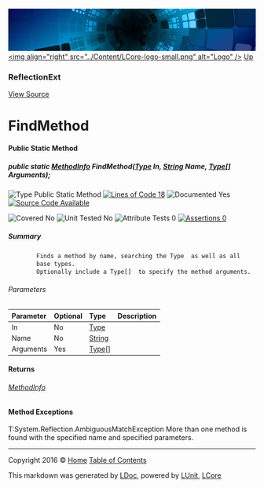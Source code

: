 ![](../Content/LCore-banner-small.png "")
[&lt;img align=&quot;right&quot; src=&quot;../Content/LCore-logo-small.png&quot; alt=&quot;Logo&quot; /&gt;](../../README.md)
[Up](ReflectionExt.md)

### ReflectionExt
[View Source](../Extensions/Reference%20Types/ReflectionExt.cs)

# FindMethod

#### Public Static Method

##### public static <a href="https://msdn.microsoft.com/en-us/library/system.reflection.methodinfo.aspx" alt="">MethodInfo</a> FindMethod(<a href="https://msdn.microsoft.com/en-us/library/system.type.aspx" alt="">Type</a> In, <a href="https://msdn.microsoft.com/en-us/library/system.string.aspx" alt="">String</a> Name, <a href="https://msdn.microsoft.com/en-us/library/system.type.aspx" alt="">Type</a>[] Arguments);

![Type Public Static Method](http://b.repl.ca/v1/Type-Public%20Static%20Method-blue.png "") [![Lines of Code 18](http://b.repl.ca/v1/Lines%20of%20Code-18-blue.png "")](../Extensions/Reference%20Types/ReflectionExt.cs#L88)    ![Documented Yes](http://b.repl.ca/v1/Documented-Yes-brightgreen.png "") [![Source Code Available](http://b.repl.ca/v1/Source%20Code-Available-brightgreen.png "")](../Extensions/Reference%20Types/ReflectionExt.cs#L88)

![Covered No](http://b.repl.ca/v1/Covered-No-red.png "") ![Unit Tested No](http://b.repl.ca/v1/Unit%20Tested-No-lightgrey.png "") ![Attribute Tests 0](http://b.repl.ca/v1/Attribute%20Tests-0-lightgrey.png "") [![Assertions 0](http://b.repl.ca/v1/Assertions-0-lightgrey.png "")](../Extensions/Reference%20Types/ReflectionExt.cs)

##### Summary

            Finds a method by name, searching the Type  as well as all
            base types.
            Optionally include a Type[]  to specify the method arguments.
            

###### Parameters

Parameter | Optional | Type | Description
:---  | :---  | :---  | :--- 
In | No | [Type](https://msdn.microsoft.com/en-us/library/system.type.aspx) | 
Name | No | [String](https://msdn.microsoft.com/en-us/library/system.string.aspx) | 
Arguments | Yes | [Type](https://msdn.microsoft.com/en-us/library/system.type.aspx)[] | 


#### Returns

###### [MethodInfo](https://msdn.microsoft.com/en-us/library/system.reflection.methodinfo.aspx)

#### Method Exceptions
T:System.Reflection.AmbiguousMatchException More than one method is found with the specified name and specified parameters. 



---

Copyright 2016 &copy; [Home](../../README.md) [Table of Contents](../../TableOfContents.md)

This markdown was generated by [LDoc](https://github.com/CodeSingularity/LDoc), powered by [LUnit](https://github.com/CodeSingularity/LUnit), [LCore](https://github.com/CodeSingularity/LCore)
